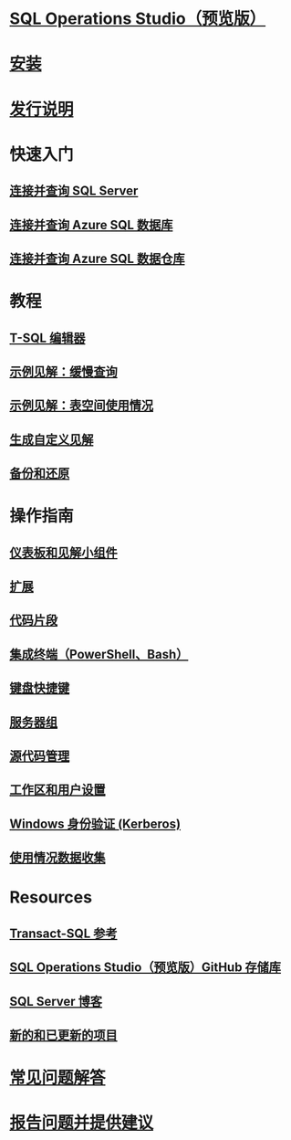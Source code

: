 # [SQL Operations Studio（预览版）](what-is.md)
# [安装](download.md)
# [发行说明](release-notes.md)
# 快速入门
## [连接并查询 SQL Server](quickstart-sql-server.md)
## [连接并查询 Azure SQL 数据库](quickstart-sql-database.md)
## [连接并查询 Azure SQL 数据仓库](quickstart-sql-dw.md)
# 教程
## [T-SQL 编辑器](tutorial-sql-editor.md) 
## [示例见解：缓慢查询](tutorial-qds-sql-server.md)
## [示例见解：表空间使用情况](tutorial-table-space-sql-server.md)
## [生成自定义见解](tutorial-build-custom-insight-sql-server.md) 
## [备份和还原](tutorial-backup-restore-sql-server.md)
# 操作指南
## [仪表板和见解小组件](insight-widgets.md)
## [扩展](extensions.md)
## [代码片段](code-snippets.md)
## [集成终端（PowerShell、Bash）](integrated-terminal.md)
## [键盘快捷键](keyboard-shortcuts.md)
## [服务器组](server-groups.md)
## [源代码管理](source-control.md)
## [工作区和用户设置](settings.md)
## [Windows 身份验证 (Kerberos)](enable-kerberos.md)
## [使用情况数据收集](usage-data-collection.md)
# Resources
## [Transact-SQL 参考](../t-sql/language-reference.md)
## [SQL Operations Studio（预览版）GitHub 存储库](https://www.github.com/Microsoft/SqlOpsStudio)
## [SQL Server 博客](https://blogs.technet.microsoft.com/dataplatforminsider/)
## [新的和已更新的项目](new-updated-sql-operations-studio.md)
# [常见问题解答](faq.md)
# [报告问题并提供建议](https://github.com/microsoft/sqlopsstudio/issues)
